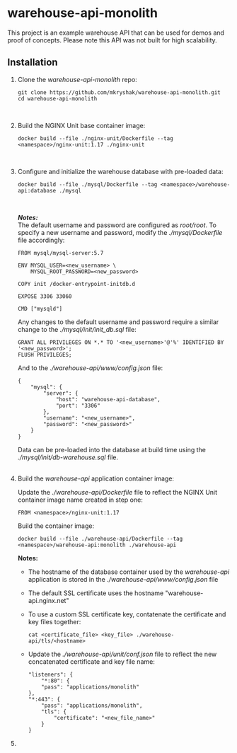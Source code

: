# warehouse-api-monolith
This project is an example warehouse API that can be used for demos and proof of concepts. Please note this API was not built for high scalability.

## Installation ##
1. Clone the *warehouse-api-monolith* repo:
   
   ```
   git clone https://github.com/mkryshak/warehouse-api-monolith.git
   cd warehouse-api-monolith
   ```
   <br>
2. Build the NGINX Unit base container image:
   
   ```
   docker build --file ./nginx-unit/Dockerfile --tag <namespace>/nginx-unit:1.17 ./nginx-unit
   ```
   <br>
3. Configure and initialize the warehouse database with pre-loaded data:
   
   ```
   docker build --file ./mysql/Dockerfile --tag <namespace>/warehouse-api:database ./mysql
   ```
   <br>
   
   ***Notes:***   
   The default username and password are configured as *root/root*. To specify a new username and password, modify the *./mysql/Dockerfile* file accordingly:
   
   ```
   FROM mysql/mysql-server:5.7
   
   ENV MYSQL_USER=<new_username> \
       MYSQL_ROOT_PASSWORD=<new_password>
   
   COPY init /docker-entrypoint-initdb.d
   
   EXPOSE 3306 33060
   
   CMD ["mysqld"]
   ```
   
   Any changes to the default username and password require a similar change to the *./mysql/init/init_db.sql* file:
   
   ```
   GRANT ALL PRIVILEGES ON *.* TO '<new_username>'@'%' IDENTIFIED BY '<new_password>';
   FLUSH PRIVILEGES;
   ```
   
   And to the *./warehouse-api/www/config.json* file:
   
   ```
   {
       "mysql": {
           "server": {
               "host": "warehouse-api-database",
               "port": "3306"
           },
           "username": "<new_username>",
           "password": "<new_password>"
       }
   }
   ```
   
   Data can be pre-loaded into the database at build time using the *./mysql/init/db-warehouse.sql* file.   
   <br>
4. Build the *warehouse-api* application container image:
   
   Update the *./warehouse-api/Dockerfile* file to reflect the NGINX Unit container image name created in step one:
   
   ```
   FROM <namespace>/nginx-unit:1.17
   ```
      
   Build the container image:
   
   ```
   docker build --file ./warehouse-api/Dockerfile --tag <namespace>/warehouse-api:monolith ./warehouse-api
   ```
   
   **Notes:**
     - The hostname of the database container used by the *warehouse-api* application is stored in the *./warehouse-api/www/config.json* file
     - The default SSL certificate uses the hostname "warehouse-api.nginx.net"
     - To use a custom SSL certificate key, contatenate the certificate and key files together:
       
       ```cat <certificate_file> <key_file> ./warehouse-api/tls/<hostname>```
       
     - Update the *./warehouse-api/unit/conf.json* file to reflect the new concatenated certificate and key file name:
       
       ```
       "listeners": {
           "*:80": {
           "pass": "applications/monolith"
       },
       "*:443": {
           "pass": "applications/monolith",
           "tls": {
               "certificate": "<new_file_name>"
           }
       }
       ```
       
5. 
